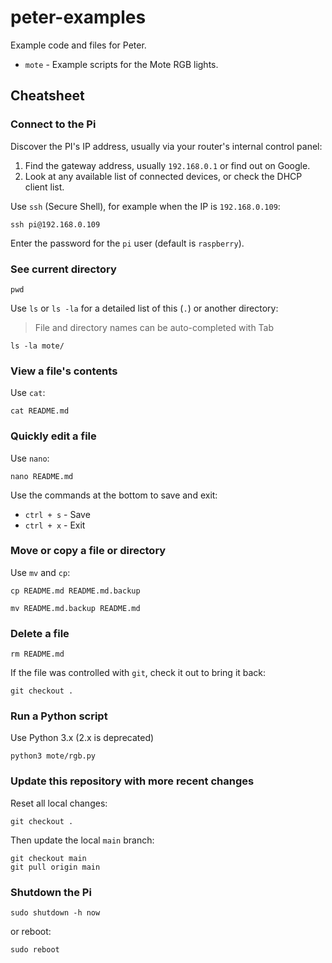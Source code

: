 # peter-examples

Example code and files for Peter.

* `mote` - Example scripts for the Mote RGB lights.


## Cheatsheet

### Connect to the Pi

Discover the PI's IP address, usually via your router's internal control panel:

1. Find the gateway address, usually `192.168.0.1` or find out on Google.
2. Look at any available list of connected devices, or check the DHCP client list.

Use `ssh` (Secure Shell), for example when the IP is `192.168.0.109`:

```shell
ssh pi@192.168.0.109
```

Enter the password for the `pi` user (default is `raspberry`).

### See current directory

```shell
pwd
```

Use `ls` or `ls -la` for a detailed list of this (`.`) or another directory:

> File and directory names can be auto-completed with Tab

```shell
ls -la mote/
```

### View a file's contents

Use `cat`:

```shell
cat README.md
```

### Quickly edit a file

Use `nano`:

```shell
nano README.md
```

Use the commands at the bottom to save and exit:

* `ctrl + s` - Save
* `ctrl + x` - Exit

### Move or copy a file or directory

Use `mv` and `cp`:

```shell
cp README.md README.md.backup
```

```shell
mv README.md.backup README.md
```

### Delete a file

```shell
rm README.md
```

If the file was controlled with `git`, check it out to bring it back:

```shell
git checkout .
```

### Run a Python script

Use Python 3.x (2.x is deprecated)

```shell
python3 mote/rgb.py
```

### Update this repository with more recent changes

Reset all local changes:

```shell
git checkout .
```

Then update the local `main` branch:

```shell
git checkout main
git pull origin main
```

### Shutdown the Pi

```shell
sudo shutdown -h now
```

or reboot:

```shell
sudo reboot
```
